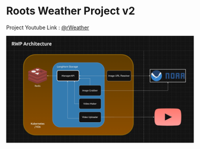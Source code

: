# Roots Weather Project v2

Project Youtube Link : [@rWeather](https://www.youtube.com/@rWeather)


![Architecture Diagram](docs/images/RWDArchitecture.png)
